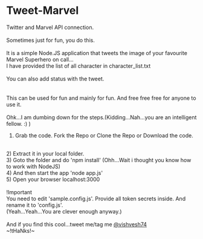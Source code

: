 # Tweet-Marvel

Twitter and Marvel API connection.
<br>
<br>
Sometimes just for fun, you do this.
<br>
<br>
It is a simple Node.JS application that tweets the image of your favourite Marvel Superhero on call...
<br>
I have provided the list of all character in character_list.txt
<br>
<br>
You can also add status with the tweet.
<br>
<br>
<br>
This can be used for fun and mainly for fun. And free free free for anyone to use it.
<br>
<br>
Ohk...I am dumbing down for the steps.(Kidding...Nah...you are an intelligent fellow. :) )
<br>

1) Grab the code. Fork the Repo or Clone the Repo or Download the code.
<br>
2) Extract it in your local folder.
<br>
3) Goto the folder and do 'npm install' (Ohh...Wait i thought you know how to work with NodeJS)
<br>
4) And then start the app 'node app.js'
<br>
5) Open your browser localhost:3000
<br>
<br>
!Important
<br>
You need to edit 'sample.config.js'. Provide all token secrets inside. And rename it to 'config.js'. 
<br>
(Yeah...Yeah...You are clever enough anyway.)
<br>
<br>
And if you find this cool...tweet me/tag me <a href='https://twitter.com/vishvesh74'>@vishvesh74</a>
<br>
~!tHaNks!~
